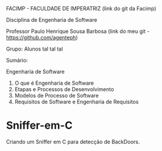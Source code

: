 FACIMP - FACULDADE DE IMPERATRIZ (link do git da Facimp)

Disciplina de Engenharia de Software 

Professor Paulo Henrique Sousa Barbosa (link do meu git - https://github.com/agenteph)

Grupo: Alunos tal tal tal


Sumário:

Engenharia de Software

1. O que é Engenharia de Software
2. Etapas e Processos de Desenvolvimento
3. Modelos de Processo de Software
4. Requisitos de Software e Engenharia de Requisitos



# Sniffer-em-C
Criando um Sniffer em C para detecção de BackDoors.
